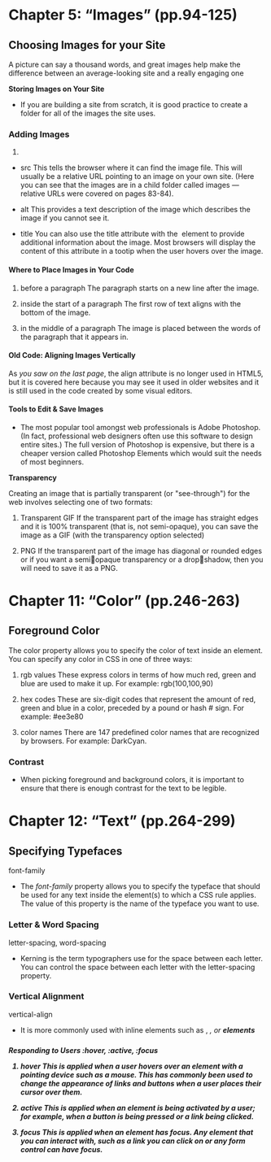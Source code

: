# Chapter 5: “Images” (pp.94-125)


## Choosing Images for your Site

A picture can say a thousand words, and great 
images help make the difference between an 
average-looking site and a really engaging one

**Storing Images on Your Site**

- If you are building a site from scratch, it is good 
practice to create a folder for all of the images 
the site uses.

### Adding Images


1. <img> 

- src
This tells the browser where 
it can find the image file. This 
will usually be a relative URL 
pointing to an image on your 
own site. (Here you can see that 
the images are in a child folder 
called images — relative URLs 
were covered on pages 83-84). 


- alt
This provides a text description 
of the image which describes the 
image if you cannot see it.


- title
You can also use the title
attribute with the <img> element 
to provide additional information 
about the image. Most browsers 
will display the content of this 
attribute in a tootip when the 
user hovers over the image.


#### Where to Place Images in Your Code

1. before a paragraph
The paragraph starts on a new 
line after the image.

2. inside the start of a 
paragraph
The first row of text aligns with 
the bottom of the image.

3. in the middle of a 
paragraph
The image is placed between the 
words of the paragraph that it 
appears in.


#### Old Code: Aligning Images Vertically

As _you saw on the last page_, the 
align attribute is no longer used 
in HTML5, but it is covered here 
because you may see it used in 
older websites and it is still used 
in the code created by some 
visual editors.



#### Tools to Edit & Save Images

- The most popular tool amongst 
web professionals is Adobe 
Photoshop. (In fact, professional 
web designers often use this 
software to design entire sites.) 
The full version of Photoshop is 
expensive, but there is a cheaper 
version called Photoshop 
Elements which would suit the 
needs of most beginners.

**Transparency**

Creating an image that is partially transparent 
(or "see-through") for the web involves 
selecting one of two formats:

1. Transparent GIF
If the transparent part of the 
image has straight edges and 
it is 100% transparent (that is, 
not semi-opaque), you can save 
the image as a GIF (with the 
transparency option selected)

2. PNG
If the transparent part of the 
image has diagonal or rounded 
edges or if you want a semiopaque transparency or a dropshadow, then you will need to 
save it as a PNG.



# Chapter 11: “Color” (pp.246-263)


## Foreground Color


The color property allows you 
to specify the color of text inside 
an element. You can specify any 
color in CSS in one of three ways:


1. rgb values
These express colors in terms 
of how much red, green and 
blue are used to make it up. For 
example: rgb(100,100,90)

2. hex codes
These are six-digit codes that 
represent the amount of red, 
green and blue in a color, 
preceded by a pound or hash # 
sign. For example: #ee3e80

3. color names
There are 147 predefined color 
names that are recognized 
by browsers. For example: 
DarkCyan.


### Contrast

- When picking foreground and background 
colors, it is important to ensure that there is 
enough contrast for the text to be legible.


# Chapter 12: “Text” (pp.264-299)

## Specifying Typefaces
font-family

- The _font-family_ property 
allows you to specify the 
typeface that should be used for 
any text inside the element(s) to 
which a CSS rule applies.
The value of this property is the 
name of the typeface you want 
to use. 

### Letter & Word Spacing
letter-spacing, word-spacing 

- Kerning is the term 
typographers use for the space 
between each letter. You can 
control the space between each 
letter with the letter-spacing
property.



### Vertical Alignment
vertical-align

- It is more commonly used with 
inline elements such as <img>, 
<em>, or <strong> elements





###

Responding to Users
:hover, :active, :focus

1. hover
This is applied when a user 
hovers over an element with a 
pointing device such as a mouse. 
This has commonly been used 
to change the appearance of 
links and buttons when a user 
places their cursor over them. 


2. active
This is applied when an element 
is being activated by a user; for 
example, when a button is being 
pressed or a link being clicked. 



3. focus
This is applied when an element 
has focus. Any element that 
you can interact with, such as a 
link you can click on or any form 
control can have focus.





